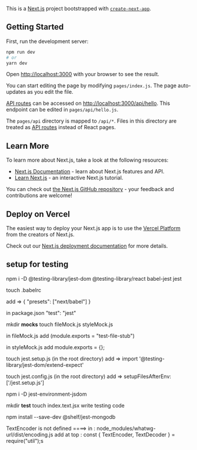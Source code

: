 This is a [Next.js](https://nextjs.org/) project bootstrapped with [`create-next-app`](https://github.com/vercel/next.js/tree/canary/packages/create-next-app).

## Getting Started

First, run the development server:

```bash
npm run dev
# or
yarn dev
```

Open [http://localhost:3000](http://localhost:3000) with your browser to see the result.

You can start editing the page by modifying `pages/index.js`. The page auto-updates as you edit the file.

[API routes](https://nextjs.org/docs/api-routes/introduction) can be accessed on [http://localhost:3000/api/hello](http://localhost:3000/api/hello). This endpoint can be edited in `pages/api/hello.js`.

The `pages/api` directory is mapped to `/api/*`. Files in this directory are treated as [API routes](https://nextjs.org/docs/api-routes/introduction) instead of React pages.

## Learn More

To learn more about Next.js, take a look at the following resources:

- [Next.js Documentation](https://nextjs.org/docs) - learn about Next.js features and API.
- [Learn Next.js](https://nextjs.org/learn) - an interactive Next.js tutorial.

You can check out [the Next.js GitHub repository](https://github.com/vercel/next.js/) - your feedback and contributions are welcome!

## Deploy on Vercel

The easiest way to deploy your Next.js app is to use the [Vercel Platform](https://vercel.com/new?utm_medium=default-template&filter=next.js&utm_source=create-next-app&utm_campaign=create-next-app-readme) from the creators of Next.js.

Check out our [Next.js deployment documentation](https://nextjs.org/docs/deployment) for more details.

## setup for testing

npm i -D @testing-library/jest-dom @testing-library/react babel-jest jest

touch .babelrc

add =>
{
"presets": ["next/babel"]
}

in package.json
"test": "jest"

mkdir **mocks**
touch fileMock.js styleMock.js

in fileMock.js add
(module.exports = "test-file-stub")

in styleMock.js add
module.exports = {};

touch jest.setup.js (in the root directory)
add => import '@testing-library/jest-dom/extend-expect'

touch jest.config.js (in the root directory)
add => setupFilesAfterEnv: ['<rootDir>/jest.setup.js']

npm i -D jest-environment-jsdom

mkdir **test** touch index.text.jsx
write testing code

npm install --save-dev @shelf/jest-mongodb

TextEncoder is not defined ====>
in : node_modules/whatwg-url/dist/encoding.js
add at top : const { TextEncoder, TextDecoder } = require("util");s
